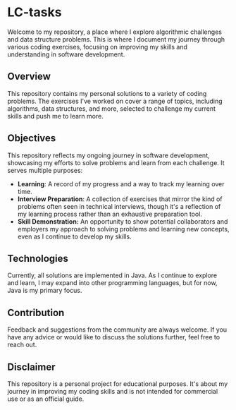 # **LC-tasks**

Welcome to my repository, a place where I explore algorithmic challenges and data structure problems. This is where I document my journey through various coding exercises, focusing on improving my skills and understanding in software development.

## Overview
This repository contains my personal solutions to a variety of coding problems. The exercises I've worked on cover a range of topics, including algorithms, data structures, and more, selected to challenge my current skills and push me to learn more.

## Objectives
This repository reflects my ongoing journey in software development, showcasing my efforts to solve problems and learn from each challenge. It serves multiple purposes:

* **Learning**: A record of my progress and a way to track my learning over time.
* **Interview Preparation**: A collection of exercises that mirror the kind of problems often seen in technical interviews, though it's a reflection of my learning process rather than an exhaustive preparation tool.
* **Skill Demonstration:** An opportunity to show potential collaborators and employers my approach to solving problems and learning new concepts, even as I continue to develop my skills.

## Technologies
Currently, all solutions are implemented in Java. As I continue to explore and learn, I may expand into other programming languages, but for now, Java is my primary focus.

## Contribution
Feedback and suggestions from the community are always welcome. If you have any advice or would like to discuss the solutions further, feel free to reach out.

## Disclaimer
This repository is a personal project for educational purposes. It's about my journey in improving my coding skills and is not intended for commercial use or as an official guide.  
